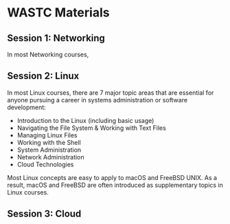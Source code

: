 # WASTC Materials

## Session 1: Networking
In most Networking courses, 


## Session 2: Linux
In most Linux courses, there are 7 major topic areas that are essential for anyone pursuing a career in systems administration or software development:
- Introduction to the Linux (including basic usage)
- Navigating the File System & Working with Text Files
- Managing Linux Files
- Working with the Shell
- System Administration
- Network Administration
- Cloud Technologies

Most Linux concepts are easy to apply to macOS and FreeBSD UNIX. As a result, macOS and FreeBSD are often introduced as supplementary topics in Linux courses.

## Session 3: Cloud
